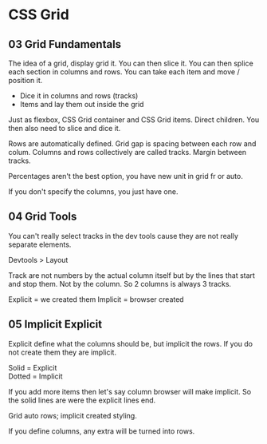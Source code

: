 # CSS Grid

## 03 Grid Fundamentals
The idea of a grid, display grid it. You can then slice it. You can then splice each section in columns and rows. You can take each item and move / position it.

* Dice it in columns and rows (tracks)
* Items and lay them out inside the grid

Just as flexbox, CSS Grid container and CSS Grid items. Direct children. You then also need to slice and dice it.

Rows are automatically defined. Grid gap is spacing between each row and colum. Columns and rows collectively are called tracks. Margin between tracks.

Percentages aren't the best option, you have new unit in grid fr or auto.

If you don't specify the columns, you just have one.

## 04 Grid Tools
You can't really select tracks in the dev tools cause they are not really separate elements.

Devtools > Layout

Track are not numbers by the actual column itself but by the lines that start and stop them. Not by the column. So 2 columns is always 3 tracks.

Explicit = we created them
Implicit = browser created

## 05 Implicit Explicit
Explicit define what the columns should be, but implicit the rows. If you do not create them they are implicit.

Solid = Explicit  
Dotted = Implicit

If you add more items then let's say column browser will make implicit. So the solid lines are were the explicit lines end.

Grid auto rows; implicit created styling.

If you define columns, any extra will be turned into rows.
